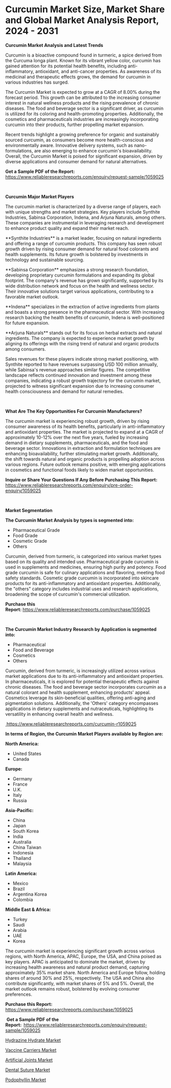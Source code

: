 <p><h1>Curcumin Market Size, Market Share and Global Market Analysis Report, 2024 - 2031</h1></p><p><strong>Curcumin Market Analysis and Latest Trends</strong></p>
<p><p>Curcumin is a bioactive compound found in turmeric, a spice derived from the Curcuma longa plant. Known for its vibrant yellow color, curcumin has gained attention for its potential health benefits, including anti-inflammatory, antioxidant, and anti-cancer properties. As awareness of its medicinal and therapeutic effects grows, the demand for curcumin in various industries has surged.</p><p>The Curcumin Market is expected to grow at a CAGR of 8.00% during the forecast period. This growth can be attributed to the increasing consumer interest in natural wellness products and the rising prevalence of chronic diseases. The food and beverage sector is a significant driver, as curcumin is utilized for its coloring and health-promoting properties. Additionally, the cosmetics and pharmaceuticals industries are increasingly incorporating curcumin into their products, further propelling market expansion.</p><p>Recent trends highlight a growing preference for organic and sustainably sourced curcumin, as consumers become more health-conscious and environmentally aware. Innovative delivery systems, such as nano-formulations, are also emerging to enhance curcumin's bioavailability. Overall, the Curcumin Market is poised for significant expansion, driven by diverse applications and consumer demand for natural alternatives.</p></p>
<p><strong>Get a Sample PDF of the Report:&nbsp;</strong> <a href="https://www.reliableresearchreports.com/enquiry/request-sample/1059025?utm_campaign=8&utm_medium=2&utm_source=Github&utm_content=ia&utm_term=05112024&utm_id=curcumin">https://www.reliableresearchreports.com/enquiry/request-sample/1059025</a></p>
<p>&nbsp;</p>
<p><strong>Curcumin Major Market Players</strong></p>
<p><p>The curcumin market is characterized by a diverse range of players, each with unique strengths and market strategies. Key players include Synthite Industries, Sabinsa Corporation, Indena, and Arjuna Naturals, among others. These companies are instrumental in leveraging research and development to enhance product quality and expand their market reach.</p><p>**Synthite Industries** is a market leader, focusing on natural ingredients and offering a range of curcumin products. This company has seen robust growth driven by rising consumer demand for natural food colorants and health supplements. Its future growth is bolstered by investments in technology and sustainable sourcing.</p><p>**Sabinsa Corporation** emphasizes a strong research foundation, developing proprietary curcumin formulations and expanding its global footprint. The company's revenue has grown significantly, supported by its wide distribution network and focus on the health and wellness sector. Their innovative solutions target various applications, contributing to a favorable market outlook.</p><p>**Indena** specializes in the extraction of active ingredients from plants and boasts a strong presence in the pharmaceutical sector. With increasing research backing the health benefits of curcumin, Indena is well-positioned for future expansion.</p><p>**Arjuna Naturals** stands out for its focus on herbal extracts and natural ingredients. The company is expected to experience market growth by aligning its offerings with the rising trend of natural and organic products among consumers.</p><p>Sales revenues for these players indicate strong market positioning, with Synthite reported to have revenues surpassing USD 100 million annually, while Sabinsa's revenue approaches similar figures. The competitive landscape reflects continued innovation and investment among these companies, indicating a robust growth trajectory for the curcumin market, projected to witness significant expansion due to increasing consumer health consciousness and demand for natural remedies.</p></p>
<p>&nbsp;</p>
<p><strong>What Are The Key Opportunities For Curcumin Manufacturers?</strong></p>
<p><p>The curcumin market is experiencing robust growth, driven by rising consumer awareness of its health benefits, particularly in anti-inflammatory and antioxidant properties. The market is projected to expand at a CAGR of approximately 10-12% over the next five years, fueled by increasing demand in dietary supplements, pharmaceuticals, and the food and beverage sector. Innovations in extraction and formulation techniques are enhancing bioavailability, further stimulating market growth. Additionally, the shift towards natural and organic products is propelling adoption across various regions. Future outlook remains positive, with emerging applications in cosmetics and functional foods likely to widen market opportunities.</p></p>
<p><strong>Inquire or Share Your Questions If Any Before Purchasing This Report:</strong> <a href="https://www.reliableresearchreports.com/enquiry/pre-order-enquiry/1059025?utm_campaign=8&utm_medium=2&utm_source=Github&utm_content=ia&utm_term=05112024&utm_id=curcumin">https://www.reliableresearchreports.com/enquiry/pre-order-enquiry/1059025</a></p>
<p>&nbsp;</p>
<p><strong>Market Segmentation</strong></p>
<p><strong>The Curcumin Market Analysis by types is segmented into:</strong></p>
<p><ul><li>Pharmaceutical Grade</li><li>Food Grade</li><li>Cosmetic Grade</li><li>Others</li></ul></p>
<p><p>Curcumin, derived from turmeric, is categorized into various market types based on its quality and intended use. Pharmaceutical grade curcumin is used in supplements and medicines, ensuring high purity and potency. Food grade curcumin is safe for culinary applications and flavoring, meeting food safety standards. Cosmetic grade curcumin is incorporated into skincare products for its anti-inflammatory and antioxidant properties. Additionally, the "others" category includes industrial uses and research applications, broadening the scope of curcumin's commercial utilization.</p></p>
<p><strong>Purchase this Report:&nbsp;</strong><a href="https://www.reliableresearchreports.com/purchase/1059025?utm_campaign=8&utm_medium=2&utm_source=Github&utm_content=ia&utm_term=05112024&utm_id=curcumin">https://www.reliableresearchreports.com/purchase/1059025</a></p>
<p>&nbsp;</p>
<p><strong>The Curcumin Market Industry Research by Application is segmented into:</strong></p>
<p><ul><li>Pharmaceutical</li><li>Food and Beverage</li><li>Cosmetics</li><li>Others</li></ul></p>
<p><p>Curcumin, derived from turmeric, is increasingly utilized across various market applications due to its anti-inflammatory and antioxidant properties. In pharmaceuticals, it is explored for potential therapeutic effects against chronic diseases. The food and beverage sector incorporates curcumin as a natural colorant and health supplement, enhancing products' appeal. Cosmetics leverage its skin-beneficial qualities, offering anti-aging and pigmentation solutions. Additionally, the 'Others' category encompasses applications in dietary supplements and nutraceuticals, highlighting its versatility in enhancing overall health and wellness.</p></p>
<p><a href="https://www.reliableresearchreports.com/curcumin-r1059025?utm_campaign=8&utm_medium=2&utm_source=Github&utm_content=ia&utm_term=05112024&utm_id=curcumin">&nbsp;https://www.reliableresearchreports.com/curcumin-r1059025</a></p>
<p><strong>In terms of Region, the Curcumin Market Players available by Region are:</strong></p>
<p>
    <p> <strong> North America: </strong>
        <ul>
            <li>United States</li>
            <li>Canada</li>
        </ul>
        </p> 
    <p> <strong> Europe: </strong>
        <ul>
            <li>Germany</li>
            <li>France</li>
            <li>U.K.</li>
            <li>Italy</li>
            <li>Russia</li>
        </ul>
        </p> 
    <p> <strong> Asia-Pacific: </strong>
        <ul>
            <li>China</li>
            <li>Japan</li>
            <li>South Korea</li>
            <li>India</li>
            <li>Australia</li>
            <li>China Taiwan</li>
            <li>Indonesia</li>
            <li>Thailand</li>
            <li>Malaysia</li>
        </ul>
        </p> 
    <p> <strong> Latin America: </strong>
        <ul>
            <li>Mexico</li>
            <li>Brazil</li>
            <li>Argentina Korea</li>
            <li>Colombia</li>
        </ul>
        </p> 
    <p> <strong> Middle East & Africa: </strong>
        <ul>
            <li>Turkey</li>
            <li>Saudi</li>
            <li>Arabia</li>
            <li>UAE</li>
            <li>Korea</li>
        </ul>
    </p>
    </p>
<p><p>The curcumin market is experiencing significant growth across various regions, with North America, APAC, Europe, the USA, and China poised as key players. APAC is anticipated to dominate the market, driven by increasing health awareness and natural product demand, capturing approximately 35% market share. North America and Europe follow, holding shares of around 30% and 25%, respectively. The USA and China also contribute significantly, with market shares of 5% and 5%. Overall, the market outlook remains robust, bolstered by evolving consumer preferences.</p></p>
<p><strong>Purchase this Report: </strong><a href="https://www.reliableresearchreports.com/purchase/1059025?utm_campaign=8&utm_medium=2&utm_source=Github&utm_content=ia&utm_term=05112024&utm_id=curcumin">https://www.reliableresearchreports.com/purchase/1059025</a></p>
<p>&nbsp;<strong>Get a Sample PDF of the Report:&nbsp;&nbsp;</strong><a href="https://www.reliableresearchreports.com/enquiry/request-sample/1059025?utm_campaign=8&utm_medium=2&utm_source=Github&utm_content=ia&utm_term=05112024&utm_id=curcumin">https://www.reliableresearchreports.com/enquiry/request-sample/1059025</a></p>
<p><strong></strong></p>
<p><p><a href="https://github.com/cliffxbwergin/Market-Research-Report-List-1/blob/main/hydrazine-hydrate-market.md?utm_campaign=8&utm_medium=2&utm_source=Github&utm_content=ia&utm_term=05112024&utm_id=curcumin">Hydrazine Hydrate Market</a></p><p><a href="https://issuu.com/reportprime-2/docs/vaccine-carriers-market-size-2030.p_4124d61e4907d0?utm_campaign=8&utm_medium=2&utm_source=Github&utm_content=ia&utm_term=05112024&utm_id=curcumin">Vaccine Carriers Market</a></p><p><a href="https://issuu.com/reportprime-2/docs/artificial-joints-market-size-2030._40cfab68c77341?utm_campaign=8&utm_medium=2&utm_source=Github&utm_content=ia&utm_term=05112024&utm_id=curcumin">Artificial Joints Market</a></p><p><a href="https://issuu.com/reportprime-2/docs/dental-suture-market-size-2030.pptx_febfb865f9303a?utm_campaign=8&utm_medium=2&utm_source=Github&utm_content=ia&utm_term=05112024&utm_id=curcumin">Dental Suture Market</a></p><p><a href="https://github.com/loftinirkaakcsu/Market-Research-Report-List-1/blob/main/podophyllin-market.md?utm_campaign=8&utm_medium=2&utm_source=Github&utm_content=ia&utm_term=05112024&utm_id=curcumin">Podophyllin Market</a></p></p>
